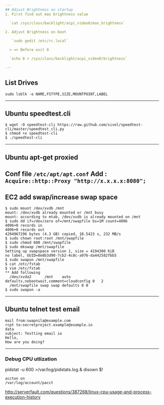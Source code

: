 ```yaml
---
## Adjust Brightness on startup
1. First find out max brightness value

  `cat /sys/class/backlight/acpi_video0/max_brightness`

2. Adjust Brightness on boot
   
   `sudo gedit /etc/rc.local`

  > => Before exit 0

  `echo 0 > /sys/class/backlight/acpi_video0/brightness`

---
```

## List Drives

`sudo lsblk -o NAME,FSTYPE,SIZE,MOUNTPOINT,LABEL`

---
## Ubuntu speedtest.cli
```
$ wget -O speedtest-cli https://raw.github.com/sivel/speedtest-cli/master/speedtest_cli.py
$ chmod +x speedtest-cli
$ ./speedtest-cli
```
---
## Ubuntu apt-get proxied
Conf file `/etc/apt/apt.conf`
Add : `Acquire::http::Proxy "http://x.x.x.x:8080";`
---
## EC2 add swap/increase swap space
```
$ sudo mount /dev/xvdb /mnt
mount: /dev/xvdb already mounted or /mnt busy
mount: according to mtab, /dev/xvdb is already mounted on /mnt
$ sudo dd if=/dev/zero of=/mnt/swapfile bs=1M count=4096
4096+0 records in
4096+0 records out
4294967296 bytes (4.3 GB) copied, 18.5423 s, 232 MB/s
$ sudo chown root:root /mnt/swapfile
$ sudo chmod 600 /mnt/swapfile
$ sudo mkswap /mnt/swapfile
Setting up swapspace version 1, size = 4194300 KiB
no label, UUID=8e8b3d90-7cb2-4c8c-a976-da442582fbb5
$ sudo swapon /mnt/swapfile
$ cat /etc/fstab
$ vim /etc/fstab
** Add following
  /dev/xvda2      /mnt    auto    defaults,nobootwait,comment=cloudconfig 0   2
  /mnt/swapfile swap swap defaults 0 0
$ sudo swapon -a
```

---
## Ubuntu telnet test email
```
mail from:swapnila@example.com
rcpt to:secretproject.example@example.io
data
subject: Testting email io
Hello,
How are you doing?
```

---
### Debug CPU utlization

pidstat -u 600 >/var/log/pidstats.log & disown $!

```
accton on
/var/log/account/pacct
```

http://serverfault.com/questions/387268/linux-cpu-usage-and-process-execution-history
